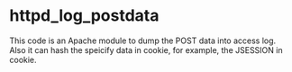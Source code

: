 # httpd_log_postdata

This code is an Apache module to dump the POST data into access log. Also it can hash the speicify data in cookie, for example, the JSESSION in cookie. 

